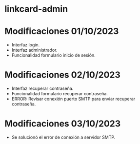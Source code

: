 # linkcard-admin

# Modificaciones 01/10/2023
- Interfaz login.
- Interfaz administrador.
- Funcionalidad formulario inicio de sesión.

# Modificaciones 02/10/2023
- Interfaz recuperar contraseña.
- Funcionalidad formulario recuperar contraseña.
- ERROR: Revisar conexión puerto SMTP para enviar recuperar contraseña.

# Modificaciones 03/10/2023
- Se solucionó el error de conexión a servidor SMTP.